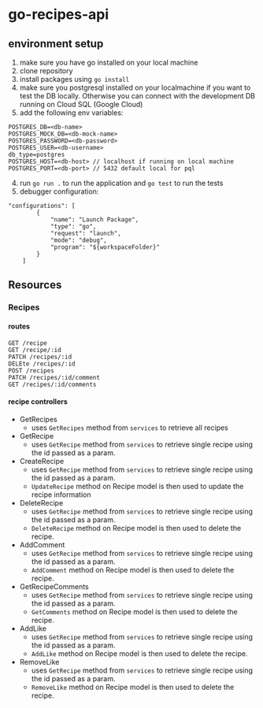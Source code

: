 # go-recipes-api
## environment setup

1. make sure you have go installed on your local machine
2. clone repository
3. install packages using `go install`
4. make sure you postgresql installed on your localmachine if you want to test the DB locally. Otherwise you can connect with the development DB running on Cloud SQL (Google Cloud)
5. add the following env variables:
```
POSTGRES_DB=<db-name>
POSTGRES_MOCK_DB=<db-mock-name>
POSTGRES_PASSWORD=<db-password>
POSTGRES_USER=<db-username>
db_type=postgres
POSTGRES_HOST=<db-host> // localhost if running on local machine
POSTGRES_PORT=<db-port> // 5432 default local for pql
```
4. run `go run .` to run the application and `go test` to run the tests
5. debugger configuration:
``` 
"configurations": [
        {
            "name": "Launch Package",
            "type": "go",
            "request": "launch",
            "mode": "debug",
            "program": "${workspaceFolder}"
        }
    ]
```

## Resources
### Recipes

#### routes
```
GET /recipe
GET /recipe/:id
PATCH /recipes/:id
DELEte /recipes/:id
POST /recipes
PATCH /recipes/:id/comment
GET /recipes/:id/comments
````
#### recipe controllers
- GetRecipes
    - uses `GetRecipes` method from `services` to retrieve all recipes
- GetRecipe 
    - uses `GetRecipe` method from `services` to retrieve single recipe using the id passed as a param.
- CreateRecipe
    - uses `GetRecipe` method from `services` to retrieve single recipe using the id passed as a param.
    - `UpdateRecipe` method on Recipe model is then used to update the recipe information
- DeleteRecipe
    - uses `GetRecipe` method from `services` to retrieve single recipe using the id passed as a param.
    - `DeleteRecipe` method on Recipe model is then used to delete the recipe.
- AddComment
    - uses `GetRecipe` method from `services` to retrieve single recipe using the id passed as a param.
    - `AddComment` method on Recipe model is then used to delete the recipe.
- GetRecipeComments
    - uses `GetRecipe` method from `services` to retrieve single recipe using the id passed as a param.
    - `GetComments` method on Recipe model is then used to delete the recipe.
- AddLike
    - uses `GetRecipe` method from `services` to retrieve single recipe using the id passed as a param.
    - `AddLike` method on Recipe model is then used to delete the recipe.
- RemoveLike
    - uses `GetRecipe` method from `services` to retrieve single recipe using the id passed as a param.
    - `RemoveLike` method on Recipe model is then used to delete the recipe.


